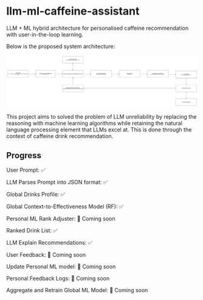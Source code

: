 
# llm-ml-caffeine-assistant

LLM + ML hybrid architecture for personalised caffeine recommendation with user-in-the-loop learning.

  

Below is the proposed system architecture:

  

![System Diagram](assets/System-Diagram.jpg)

  

This project aims to solved the problem of LLM unreliability by replacing the reasoning with machine learning algorithms while retaining the natural language processing element that LLMs excel at. This is done through the context of caffeine drink recommendation.

## Progress

User Prompt: ✅

LLM Parses Prompt into JSON format: ✅

Global Drinks Profile: ✅

Global Context-to-Effectiveness Model (RF): ✅

Personal ML Rank Adjuster: 🚧 Coming soon

Ranked Drink List: ✅

LLM Explain Recommendations: ✅

User Feedback: 🚧 Coming soon

Update Personal ML model: 🚧 Coming soon

Personal Feedback Logs: 🚧 Coming soon

Aggregate and Retrain Global ML Model: 🚧 Coming soon 

